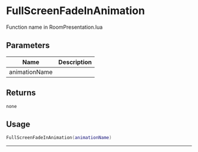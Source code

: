# FullScreenFadeInAnimation

Function name in RoomPresentation.lua

## Parameters

| Name          | Description |
| ------------- | ----------- |
| animationName |             |

## Returns

`none`

## Usage

```lua
FullScreenFadeInAnimation(animationName)
```

---

